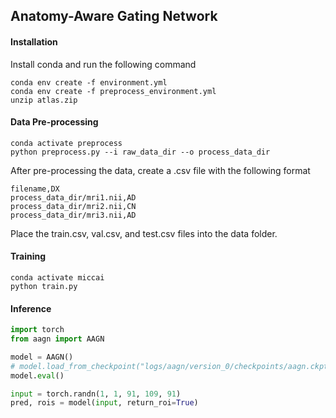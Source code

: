 ## Anatomy-Aware Gating Network

#### Installation
Install conda and run the following command
```
conda env create -f environment.yml
conda env create -f preprocess_environment.yml
unzip atlas.zip
```

#### Data Pre-processing
```
conda activate preprocess
python preprocess.py --i raw_data_dir --o process_data_dir
```
After pre-processing the data, create a .csv file with the following format 
```
filename,DX
process_data_dir/mri1.nii,AD
process_data_dir/mri2.nii,CN
process_data_dir/mri3.nii,AD
```
Place the train.csv, val.csv, and test.csv files into the data folder.

#### Training
```
conda activate miccai
python train.py 
```

#### Inference
```python
import torch
from aagn import AAGN

model = AAGN()
# model.load_from_checkpoint("logs/aagn/version_0/checkpoints/aagn.ckpt")
model.eval()

input = torch.randn(1, 1, 91, 109, 91)
pred, rois = model(input, return_roi=True)
```